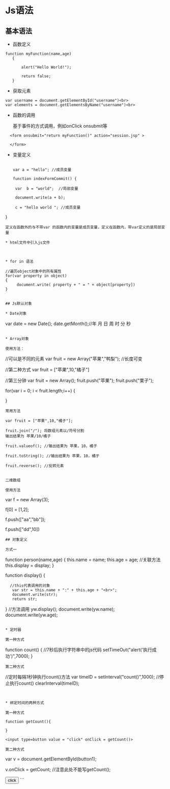 # Js语法

## 基本语法
* 函数定义
```
function myFunction(name,age)
   {   

       alert("Hello World!");

       return false;
   }
```

* 获取元素
```
var username = document.getElementById("username")<br>
var elements = document.getElementsByName("username")<br>
```

* 函数的调用

  基于事件的方式调用，例如onClick onsubmit等
```
  <form onsubmit="return myFunction()" action="session.jsp" >

  </form>
```

* 变量定义

  ```

  var a = "hello"; //成员变量

  function indexFormCommit() {

   var  b = "world";  //局部变量

   document.write(a + b);

   c = "hello world "; //成员变量
}
  ```
  定义在函数外的与不带var 的函数内的变量是成员变量，定义在函数内，带var定义的是局部变量

* html文件中引入js文件
  ```
  <script type="text/javascript" src="./../js/hello.js"></script>
  ```


* for in 语法

  ```
    //遍历object对象中的所有属性
    for(var property in object)
    {
         document.write( property + " = " + object[property])
    }
  ```  

## Js默认对象

* Date对象
  ```
   var date = new Date();
   date.getMonth();//年 月 日 周 时 分 秒
  ```

* Array对象

  使用方法：
  ```
  //可以是不同的元素
  var fruit = new Array("苹果","鸭梨"); //长度可变

  //第二种方式
  var fruit = ["苹果",10,"橘子"]

  //第三分钟
  var fruit = new Array();
  fruit.push("苹果");
  fruit.push("栗子");

  for(var i = 0; i < fruit.length;i++)
  {

  }

  ```
  常用方法
  ```
    var fruit = ["苹果",10,"橘子"];

    fruit.join("/"); 将数组元素以/符号分割
    输出结果为 苹果/10/橘子

    fruit.valueof(); //输出结果为 苹果，10，橘子

    fruit.toString(); //输出结果为 苹果，10，橘子

    fruit.reverse(); //反转元素

  ```

  二维数组

  使用方法
  ```
  var f = new Array(3);

  f[0] = [1,2];

  f.push(["aa","bb"]);

  f.push(["dd",10])
  ```
## 对象定义

  方式一
  ```
  function person(name,age) {
      this.name = name;
      this.age = age;
      //关联方法
      this.display = display;
  }

  function display() {

      //this代表调用的对象
       var str = this.name + ":" + this.age + "<br>";
       document.write(str);
       return str;
  }
  //方法调用
  yw.display();
  document.write(yw.name);
  document.write(yw.age);

  ```

* 定时器

  第一种方式
  ```
  function count()
  {
       //7秒后执行字符串中的js代码
       setTimeOut("alert('执行成功')",7000);
  }
  ```
  第二种方式
  ```
   //定时每隔1秒钟执行count()方法
   var timeID = setInterval("count()",1000);
   //停止执行count()
   clearInterval(timeID);
  ```


  * 绑定时间的两种方式

  第一种方式
  ```
    function getCount(){

    }

    <input type=button value = "click" onClick = getCount()>

  ```
  第二种方式
  ```
  var v = document.getElementById(button1);

  v.onClick = getCount; //注意此处不能写getCount();

  <input type=button value = "click" id = "button1">
  ```
